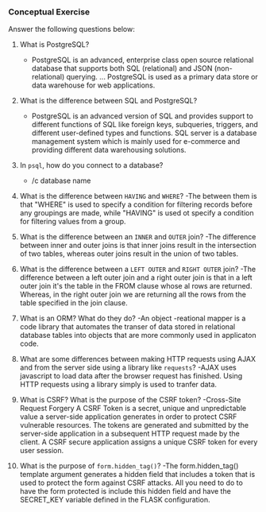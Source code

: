### Conceptual Exercise

Answer the following questions below:

1. What is PostgreSQL?
   - PostgreSQL is an advanced, enterprise class open source relational database that supports both SQL (relational) and JSON (non-relational) querying. ... PostgreSQL is used as a primary data store or data warehouse for web applications.

2. What is the difference between SQL and PostgreSQL?
   - PostgreSQL is an advanced version of SQL and provides support to different functions of SQL like foreign keys, subqueries, triggers, and different user-defined types and functions.  SQL server is a database management system which is mainly used for e-commerce and providing different data warehousing solutions. 

3. In `psql`, how do you connect to a database?
   - /c database name

4. What is the difference between `HAVING` and `WHERE`?
   -The between them is that "WHERE" is used to specify a condition for filtering records before any groupings are made, while "HAVING" is used ot specify a condition for filtering values from a group.

5. What is the difference between an `INNER` and `OUTER` join?
   -The difference between inner and outer joins is that inner joins result in the intersection of two tables, whereas outer joins result in the union of two tables.

6. What is the difference between a `LEFT OUTER` and `RIGHT OUTER` join?
   -The difference between a left outer join and a right outer join is that in a left outer join it's the table in the FROM clause whose al rows are returned. Whereas, in the right outer join we are returning all the rows from the table specified in the join clause.

7. What is an ORM? What do they do?
   -An object -reational mapper is a code library that automates the transer of data stored in relational database tables into objects that are more commonly used in applicaton code.

8. What are some differences between making HTTP requests using AJAX 
  and from the server side using a library like `requests`?
  -AJAX uses javascript to load data after the browser request has finished. Using HTTP requests using a library simply is used to tranfer data.

9. What is CSRF? What is the purpose of the CSRF token?
   -Cross-Site Request Forgery A CSRF Token is a secret, unique and unpredictable value a server-side application generates in order to protect CSRF vulnerable resources. The tokens are generated and submitted by the server-side application in a subsequent HTTP request made by the client. A CSRF secure application assigns a unique CSRF token for every user session.

10.  What is the purpose of `form.hidden_tag()`?
    -The form.hidden_tag() template argument generates a hidden field that includes a token that is used to protect the form against CSRF attacks. All you need to do to have the form protected is include this hidden field and have the SECRET_KEY variable defined in the FLASK configuration.